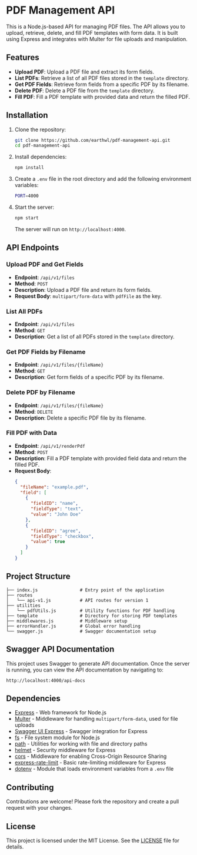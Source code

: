 
# PDF Management API

This is a Node.js-based API for managing PDF files. The API allows you to upload, retrieve, delete, and fill PDF templates with form data. It is built using Express and integrates with Multer for file uploads and manipulation.

## Features

- **Upload PDF**: Upload a PDF file and extract its form fields.
- **List PDFs**: Retrieve a list of all PDF files stored in the `template` directory.
- **Get PDF Fields**: Retrieve form fields from a specific PDF by its filename.
- **Delete PDF**: Delete a PDF file from the `template` directory.
- **Fill PDF**: Fill a PDF template with provided data and return the filled PDF.

## Installation

1. Clone the repository:

   ```bash
   git clone https://github.com/earthwl/pdf-management-api.git
   cd pdf-management-api
   ```

2. Install dependencies:

   ```bash
   npm install
   ```

3. Create a `.env` file in the root directory and add the following environment variables:

   ```bash
   PORT=4000
   ```

4. Start the server:

   ```bash
   npm start
   ```

   The server will run on `http://localhost:4000`.

## API Endpoints

### Upload PDF and Get Fields

- **Endpoint**: `/api/v1/files`
- **Method**: `POST`
- **Description**: Upload a PDF file and return its form fields.
- **Request Body**: `multipart/form-data` with `pdfFile` as the key.

### List All PDFs

- **Endpoint**: `/api/v1/files`
- **Method**: `GET`
- **Description**: Get a list of all PDFs stored in the `template` directory.

### Get PDF Fields by Filename

- **Endpoint**: `/api/v1/files/{fileName}`
- **Method**: `GET`
- **Description**: Get form fields of a specific PDF by its filename.

### Delete PDF by Filename

- **Endpoint**: `/api/v1/files/{fileName}`
- **Method**: `DELETE`
- **Description**: Delete a specific PDF file by its filename.

### Fill PDF with Data

- **Endpoint**: `/api/v1/renderPdf`
- **Method**: `POST`
- **Description**: Fill a PDF template with provided field data and return the filled PDF.
- **Request Body**: 
  ```json
  {
    "fileName": "example.pdf",
    "field": [
      {
        "fieldID": "name",
        "fieldType": "text",
        "value": "John Doe"
      },
      {
        "fieldID": "agree",
        "fieldType": "checkbox",
        "value": true
      }
    ]
  }
  ```

## Project Structure

```
├── index.js                # Entry point of the application
├── routes
│   └── api-v1.js           # API routes for version 1
├── utilities
│   └── pdfUtils.js         # Utility functions for PDF handling
├── template                # Directory for storing PDF templates
├── middlewares.js          # Middleware setup
├── errorHandler.js         # Global error handling
└── swagger.js              # Swagger documentation setup
```

## Swagger API Documentation

This project uses Swagger to generate API documentation. Once the server is running, you can view the API documentation by navigating to:

```
http://localhost:4000/api-docs
```

## Dependencies

- [Express](https://expressjs.com/) - Web framework for Node.js
- [Multer](https://github.com/expressjs/multer) - Middleware for handling `multipart/form-data`, used for file uploads
- [Swagger UI Express](https://github.com/scottie1984/swagger-ui-express) - Swagger integration for Express
- [fs](https://nodejs.org/api/fs.html) - File system module for Node.js
- [path](https://nodejs.org/api/path.html) - Utilities for working with file and directory paths
- [helmet](https://helmetjs.github.io/) - Security middleware for Express
- [cors](https://github.com/expressjs/cors) - Middleware for enabling Cross-Origin Resource Sharing
- [express-rate-limit](https://github.com/nfriedly/express-rate-limit) - Basic rate-limiting middleware for Express
- [dotenv](https://github.com/motdotla/dotenv) - Module that loads environment variables from a `.env` file

## Contributing

Contributions are welcome! Please fork the repository and create a pull request with your changes.

## License

This project is licensed under the MIT License. See the [LICENSE](LICENSE) file for details.
